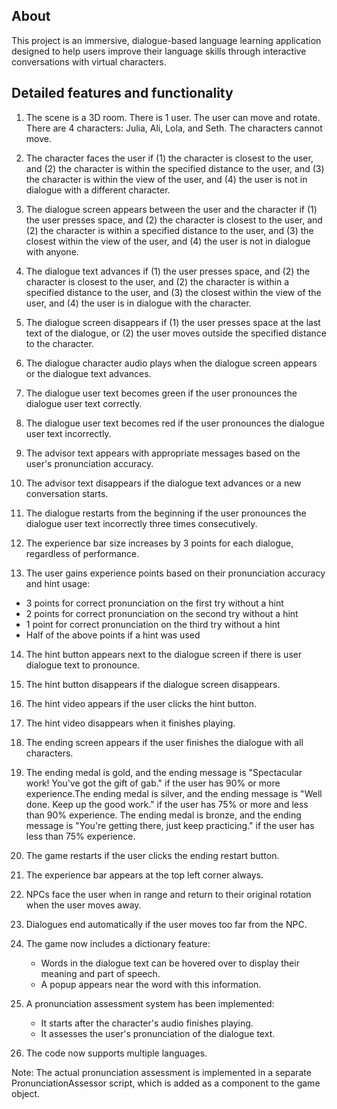 ## About
This project is an immersive, dialogue-based language learning application designed to help users improve their language skills through interactive conversations with virtual characters. 

## Detailed features and functionality

1. The scene is a 3D room. There is 1 user. The user can move and rotate. There are 4 characters: Julia, Ali, Lola, and Seth. The characters cannot move.

2. The character faces the user if (1) the character is closest to the user, and (2) the character is within the specified distance to the user, and (3) the character is within the view of the user, and (4) the user is not in dialogue with a different character.

3. The dialogue screen appears between the user and the character if (1) the user presses space, and (2) the character is closest to the user, and (2) the character is within a specified distance to the user, and (3) the closest within the view of the user, and (4) the user is not in dialogue with anyone.

4. The dialogue text advances if (1) the user presses space, and (2) the character is closest to the user, and (2) the character is within a specified distance to the user, and (3) the closest within the view of the user, and (4) the user is in dialogue with the character.

5. The dialogue screen disappears if (1) the user presses space at the last text of the dialogue, or (2) the user moves outside the specified distance to the character.

6. The dialogue character audio plays when the dialogue screen appears or the dialogue text advances.

7. The dialogue user text becomes green if the user pronounces the dialogue user text correctly.

8. The dialogue user text becomes red if the user pronounces the dialogue user text incorrectly.

9. The advisor text appears with appropriate messages based on the user's pronunciation accuracy.

10. The advisor text disappears if the dialogue text advances or a new conversation starts.

11. The dialogue restarts from the beginning if the user pronounces the dialogue user text incorrectly three times consecutively.

12. The experience bar size increases by 3 points for each dialogue, regardless of performance.

13. The user gains experience points based on their pronunciation accuracy and hint usage:
   - 3 points for correct pronunciation on the first try without a hint
   - 2 points for correct pronunciation on the second try without a hint
   - 1 point for correct pronunciation on the third try without a hint
   - Half of the above points if a hint was used

14. The hint button appears next to the dialogue screen if there is user dialogue text to pronounce.

15. The hint button disappears if the dialogue screen disappears.

16. The hint video appears if the user clicks the hint button.

17. The hint video disappears when it finishes playing.

18. The ending screen appears if the user finishes the dialogue with all characters.

19. The ending medal is gold, and the ending message is "Spectacular work! You've got the gift of gab." if the user has 90% or more experience.The ending medal is silver, and the ending message is "Well done. Keep up the good work." if the user has 75% or more and less than 90% experience. The ending medal is bronze, and the ending message is "You're getting there, just keep practicing." if the user has less than 75% experience.

20. The game restarts if the user clicks the ending restart button.

21. The experience bar appears at the top left corner always.

22. NPCs face the user when in range and return to their original rotation when the user moves away.

23. Dialogues end automatically if the user moves too far from the NPC.

24. The game now includes a dictionary feature:
    - Words in the dialogue text can be hovered over to display their meaning and part of speech.
    - A popup appears near the word with this information.

25. A pronunciation assessment system has been implemented:
    - It starts after the character's audio finishes playing.
    - It assesses the user's pronunciation of the dialogue text.

26. The code now supports multiple languages.


Note: The actual pronunciation assessment is implemented in a separate PronunciationAssessor script, which is added as a component to the game object.
    
